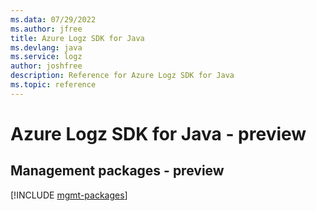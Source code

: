```yaml
---
ms.data: 07/29/2022
ms.author: jfree
title: Azure Logz SDK for Java
ms.devlang: java
ms.service: logz
author: joshfree
description: Reference for Azure Logz SDK for Java
ms.topic: reference
---
```

# Azure Logz SDK for Java - preview

## Management packages - preview
[!INCLUDE [mgmt-packages](logz-mgmt-index.md)]